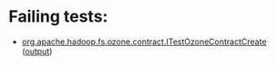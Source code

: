 # Failing tests: 

 * [org.apache.hadoop.fs.ozone.contract.ITestOzoneContractCreate](hadoop-ozone/integration-test/org.apache.hadoop.fs.ozone.contract.ITestOzoneContractCreate.txt) ([output](hadoop-ozone/integration-test/org.apache.hadoop.fs.ozone.contract.ITestOzoneContractCreate-output.txt))
